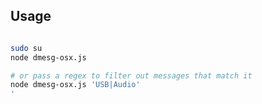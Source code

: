 ## Usage

```bash

sudo su
node dmesg-osx.js

# or pass a regex to filter out messages that match it
node dmesg-osx.js 'USB|Audio'
' 
```
